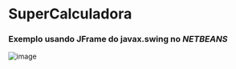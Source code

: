 # SuperCalculadora
### Exemplo usando JFrame do javax.swing no *NETBEANS*
![image](https://user-images.githubusercontent.com/84540551/127070994-87e4dae0-6ec1-4320-a9f7-e7253f49986d.png)


